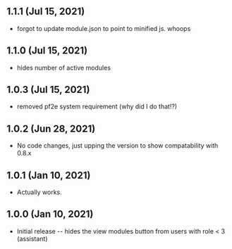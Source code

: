 ## 1.1.1 (Jul 15, 2021)

* forgot to update module.json to point to minified js. whoops

## 1.1.0 (Jul 15, 2021)

* hides number of active modules

## 1.0.3 (Jul 15, 2021)

* removed pf2e system requirement (why did I do that!?)

## 1.0.2 (Jun 28, 2021)

* No code changes, just upping the version to show compatability with 0.8.x

## 1.0.1 (Jan 10, 2021)

* Actually works.

## 1.0.0 (Jan 10, 2021)

* Initial release -- hides the view modules button from users with role < 3 (assistant)
